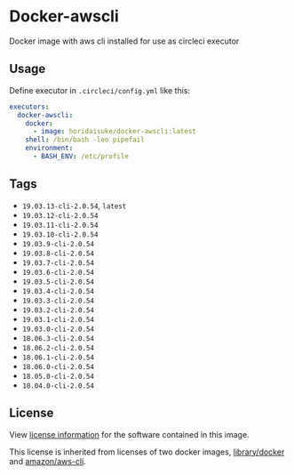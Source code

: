 # Docker-awscli

Docker image with aws cli installed for use as circleci executor

## Usage

Define executor in `.circleci/config.yml` like this:

```yaml
executors:
  docker-awscli:
    docker:
      - image: horidaisuke/docker-awscli:latest
    shell: /bin/bash -leo pipefail
    environment:
      - BASH_ENV: /etc/profile
```

## Tags

* `19.03.13-cli-2.0.54`, `latest`
* `19.03.12-cli-2.0.54`
* `19.03.11-cli-2.0.54`
* `19.03.10-cli-2.0.54`
* `19.03.9-cli-2.0.54`
* `19.03.8-cli-2.0.54`
* `19.03.7-cli-2.0.54`
* `19.03.6-cli-2.0.54`
* `19.03.5-cli-2.0.54`
* `19.03.4-cli-2.0.54`
* `19.03.3-cli-2.0.54`
* `19.03.2-cli-2.0.54`
* `19.03.1-cli-2.0.54`
* `19.03.0-cli-2.0.54`
* `18.06.3-cli-2.0.54`
* `18.06.2-cli-2.0.54`
* `18.06.1-cli-2.0.54`
* `18.06.0-cli-2.0.54`
* `18.05.0-cli-2.0.54`
* `18.04.0-cli-2.0.54`

## License

View [license information](https://github.com/horidaisuke/docker-awscli/blob/main/LICENSE) for the software contained in this image.

This license is inherited from licenses of two docker images, [library/docker](https://hub.docker.com/_/docker) and [amazon/aws-cli](https://hub.docker.com/r/amazon/aws-cli).
